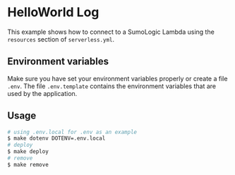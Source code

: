 # HelloWorld Log

This example shows how to connect to a SumoLogic Lambda using the `resources` section of `serverless.yml`.

## Environment variables

Make sure you have set your environment variables properly or create a file `.env`. The file `.env.template` contains the environment variables that are used by the application.

## Usage

```bash
# using .env.local for .env as an example
$ make dotenv DOTENV=.env.local
# deploy
$ make deploy
# remove
$ make remove
```